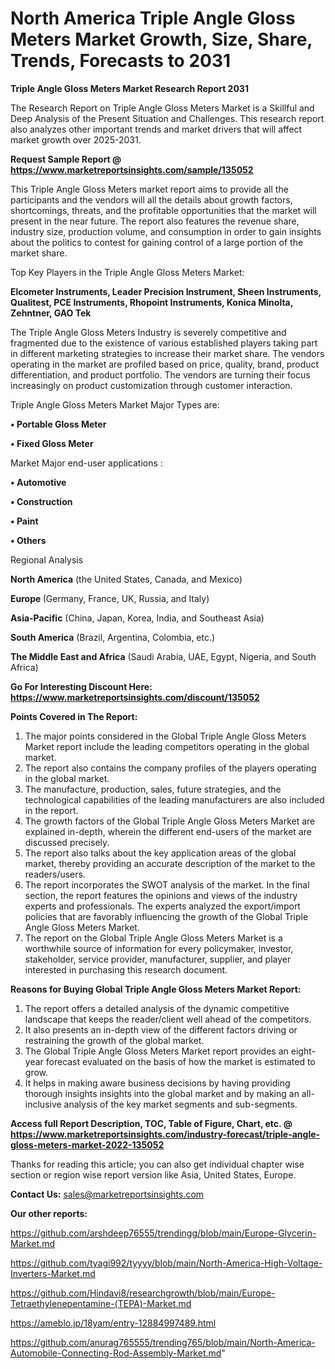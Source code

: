 # North America Triple Angle Gloss Meters Market Growth, Size, Share, Trends, Forecasts to 2031

<strong>Triple Angle Gloss Meters Market Research Report 2031</strong>

The Research Report on Triple Angle Gloss Meters Market is a Skillful and Deep Analysis of the Present Situation and Challenges. This research report also analyzes other important trends and market drivers that will affect market growth over 2025-2031.

<strong>Request Sample Report @ <a href=https://www.marketreportsinsights.com/sample/135052>https://www.marketreportsinsights.com/sample/135052</a></strong>

This Triple Angle Gloss Meters market report aims to provide all the participants and the vendors will all the details about growth factors, shortcomings, threats, and the profitable opportunities that the market will present in the near future. The report also features the revenue share, industry size, production volume, and consumption in order to gain insights about the politics to contest for gaining control of a large portion of the market share.

Top Key Players in the Triple Angle Gloss Meters Market:

<strong>Elcometer Instruments, Leader Precision Instrument, Sheen Instruments, Qualitest, PCE Instruments, Rhopoint Instruments, Konica Minolta, Zehntner, GAO Tek</strong>

The Triple Angle Gloss Meters Industry is severely competitive and fragmented due to the existence of various established players taking part in different marketing strategies to increase their market share. The vendors operating in the market are profiled based on price, quality, brand, product differentiation, and product portfolio. The vendors are turning their focus increasingly on product customization through customer interaction.

Triple Angle Gloss Meters Market Major Types are:

<strong>• Portable Gloss Meter

• Fixed Gloss Meter</strong>

Market Major end-user applications :

<strong>• Automotive

• Construction

• Paint

• Others</strong>

Regional Analysis

</u><strong><b>North America</b></strong> (the United States, Canada, and Mexico)

<strong><b>Europe </b></strong>(Germany, France, UK, Russia, and Italy)

<strong><b>Asia-Pacific</b></strong> (China, Japan, Korea, India, and Southeast Asia)

<strong><b>South America</b></strong> (Brazil, Argentina, Colombia, etc.)

<strong><b>The Middle East and Africa</b></strong> (Saudi Arabia, UAE, Egypt, Nigeria, and South Africa)

<strong>Go For Interesting Discount Here: <a href=https://www.marketreportsinsights.com/discount/135052>https://www.marketreportsinsights.com/discount/135052</a></strong>

<strong>Points Covered in The Report:</strong>
<ol>
  <li>The major points considered in the Global Triple Angle Gloss Meters Market report include the leading competitors operating in the global market.</li>
  <li>The report also contains the company profiles of the players operating in the global market.</li>
  <li>The manufacture, production, sales, future strategies, and the technological capabilities of the leading manufacturers are also included in the report.</li>
  <li>The growth factors of the Global Triple Angle Gloss Meters Market are explained in-depth, wherein the different end-users of the market are discussed precisely.</li>
  <li>The report also talks about the key application areas of the global market, thereby providing an accurate description of the market to the readers/users.</li>
  <li>The report incorporates the SWOT analysis of the market. In the final section, the report features the opinions and views of the industry experts and professionals. The experts analyzed the export/import policies that are favorably influencing the growth of the Global Triple Angle Gloss Meters Market.</li>
  <li>The report on the Global Triple Angle Gloss Meters Market is a worthwhile source of information for every policymaker, investor, stakeholder, service provider, manufacturer, supplier, and player interested in purchasing this research document.</li>
</ol>
<strong>Reasons for Buying Global Triple Angle Gloss Meters Market Report:</strong>

<ol>
  <li>The report offers a detailed analysis of the dynamic competitive landscape that keeps the reader/client well ahead of the competitors.</li>
  <li>It also presents an in-depth view of the different factors driving or restraining the growth of the global market.</li>
  <li>The Global Triple Angle Gloss Meters Market report provides an eight-year forecast evaluated on the basis of how the market is estimated to grow.</li>
  <li>It helps in making aware business decisions by having providing thorough insights insights into the global market and by making an all-inclusive analysis of the key market segments and sub-segments.</li>
</ol>
<strong>Access full Report Description, TOC, Table of Figure, Chart, etc. @ <a href=https://www.marketreportsinsights.com/industry-forecast/triple-angle-gloss-meters-market-2022-135052>https://www.marketreportsinsights.com/industry-forecast/triple-angle-gloss-meters-market-2022-135052</a></strong>


Thanks for reading this article; you can also get individual chapter wise section or region wise report version like Asia, United States, Europe.

<strong>Contact Us:</strong>
sales@marketreportsinsights.com

<strong>Our other reports:</strong>

<a href=https://github.com/arshdeep76555/trendingg/blob/main/Europe-Glycerin-Market.md>https://github.com/arshdeep76555/trendingg/blob/main/Europe-Glycerin-Market.md</a>

<a href=https://github.com/tyagi992/tyyyy/blob/main/North-America-High-Voltage-Inverters-Market.md>https://github.com/tyagi992/tyyyy/blob/main/North-America-High-Voltage-Inverters-Market.md</a>

<a href=https://github.com/Hindavi8/researchgrowth/blob/main/Europe-Tetraethylenepentamine-(TEPA)-Market.md>https://github.com/Hindavi8/researchgrowth/blob/main/Europe-Tetraethylenepentamine-(TEPA)-Market.md</a>

<a href=https://ameblo.jp/18yam/entry-12884997489.html>https://ameblo.jp/18yam/entry-12884997489.html</a>

<a href=https://github.com/anurag765555/trending765/blob/main/North-America-Automobile-Connecting-Rod-Assembly-Market.md>https://github.com/anurag765555/trending765/blob/main/North-America-Automobile-Connecting-Rod-Assembly-Market.md</a>"
